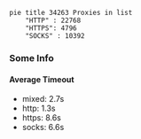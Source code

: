 
```mermaid
pie title 34263 Proxies in list
    "HTTP" : 22768
    "HTTPS": 4796
    "SOCKS" : 10392
```

### Some Info
#### Average Timeout

- mixed: 2.7s
- http: 1.3s
- https: 8.6s
- socks: 6.6s